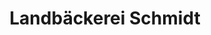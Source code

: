 ---
title: "Landbäckerei Schmidt"
url: /dresden/landbaeckerei-schmidt-kesselsdorfer-strasse/
shop: Bäckerei
---